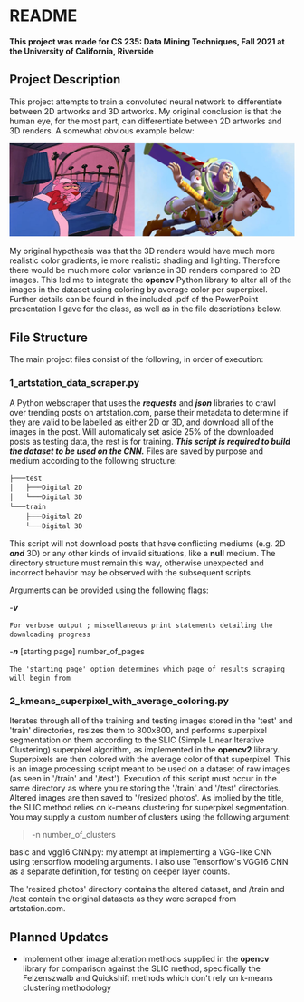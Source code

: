 # README 
#### This project was made for CS 235: Data Mining Techniques, Fall 2021 at the University of California, Riverside



## Project Description
This project attempts to train a convoluted neural network to differentiate between 2D artworks and 3D artworks. My original conclusion is that the human eye, for the most part, can differentiate between 2D artworks and 3D renders. A somewhat obvious example below:

![It might be considered cheating if you're familiar with these two works, but the point should still be obvious](/assets/comparison.png)

My original hypothesis was that the 3D renders would have much more realistic color gradients, ie more realistic shading and lighting. Therefore there would be much more color variance in 3D renders compared to 2D images. This led me to integrate the **opencv** Python library to alter all of the images in the dataset using coloring by average color per superpixel. Further details can be found in the included .pdf of the PowerPoint presentation I gave for the class, as well as in the file descriptions below. 


## File Structure 

The main project files consist of the following, in order of execution:

### 1_artstation_data_scraper.py

A Python webscraper that uses the ***requests*** and ***json*** libraries to crawl over trending posts on artstation.com, parse their metadata to determine if they are valid to be labelled as either 2D or 3D, and download all of the images in the post. Will automaticaly set aside 25% of the downloaded posts as testing data, the rest is for training. ***This script is required to build the dataset to be used on the CNN.*** Files are saved by purpose and medium according to the following structure: 

```bash
├───test
│   ├───Digital 2D
│   └───Digital 3D
└───train
    ├───Digital 2D
    └───Digital 3D
```

This script will not download posts that have conflicting mediums (e.g. 2D ***and*** 3D) or any other kinds of invalid situations, like a **null** medium. The directory structure must remain this way, otherwise unexpected and incorrect behavior may be observed with the subsequent scripts.

Arguments can be provided using the following flags: 

-***v*** 

	For verbose output ; miscellaneous print statements detailing the downloading progress

-***n*** [starting page] number_of_pages 	

	The 'starting page' option determines which page of results scraping will begin from
	

### 2_kmeans_superpixel_with_average_coloring.py	
Iterates through all of the training and testing images stored in the 'test' and 'train' directories, resizes them to 800x800, and performs superpixel segmentation on them according to the SLIC (Simple Linear Iterative Clustering) superpixel algorithm, as implemented in the **opencv2** library. Superpixels are then colored with the average color of that superpixel. This is an image processing script meant to be used on a dataset of raw images (as seen in '/train' and '/test'). Execution of this script must occur in the same directory as where you're storing the '/train' and '/test' directories. Altered images are then saved to '/resized photos'. As implied by the title, the SLIC method relies on k-means clustering for superpixel segmentation. You may supply a custom number of clusters using the following argument: 

> -n number_of_clusters

basic and vgg16 CNN.py:		my attempt at implementing a VGG-like CNN using tensorflow modeling arguments. I also use Tensorflow's VGG16 CNN as a separate definition, for testing on deeper layer counts.

The 'resized photos' directory contains the altered dataset, and /train and /test contain the original datasets as they were scraped from artstation.com. 


## Planned Updates
- Implement other image alteration methods supplied in the **opencv** library for comparison against the SLIC method, specifically the Felzenszwalb and Quickshift methods which don't rely on k-means clustering methodology